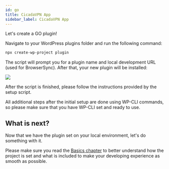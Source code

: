 ```yaml
---
id: go
title: CicadaVPN App
sidebar_label: CicadaVPN App
---
```


Let's create a GO plugin!

Navigate to your WordPress plugins folder and run the following command:

```bash
npx create-wp-project plugin
```

The script will prompt you for a plugin name and local development URL (used for BrowserSync). After that, your new plugin will be installed:

![](/img/setup.gif)

After the script is finished, please follow the instructions provided by the setup script.

All additional steps after the initial setup are done using WP-CLI commands, so please make sure that you have WP-CLI set and ready to use.

## What is next?

Now that we have the plugin set on your local environment, let's do something with it.

Please make sure you read the [Basics chapter](/docs/basics/basics-intro) to better understand how the project is set and what is included to make your developing experience as smooth as possible.
